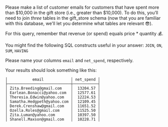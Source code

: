 Please make a list of customer emails for customers that have spent more than $10,000 in the gift store 
(i.e., greater than $10,000). To do this, you’ll need to join *three* tables in the gift_store schema 
(now that you are familiar with this database, we'll let you determine what tables are relevant 😎).

For this query, remember that revenue (or spend) equals price * quantity 💰.

You might find the following SQL constructs useful in your answer: `JOIN`, `ON`, `SUM`, `HAVING`

Please name your columns `email` and `net_spend`, respectively.

Your results should look something like this:
```
│           email            │ net_spend │
├────────────────────────────┼───────────┤
│ Zita.Breeding@gmail.com    │  13204.57 │
│ Earlean.Bonacci@yahoo.com  │  12577.61 │
│ Theresia.Edwin@yahoo.com   │  12224.53 │
│ Samatha.Hedgpeth@yahoo.com │  12109.45 │
│ Derek.Crenshaw@gmail.com   │  11651.52 │
│ Ozella.Roles@gmail.com     │  11525.50 │
│ Zita.Luman@yahoo.com       │  10397.50 │
│ Shanell.Maxson@gmail.com   │  10228.71 │
```